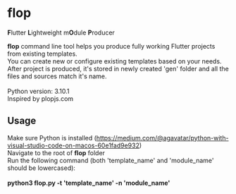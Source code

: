 # flop
**F**lutter **L**ightweight m**O**dule **P**roducer <br />

**flop** command line tool helps you produce fully working Flutter projects from existing templates. <br />
You can create new or configure existing templates based on your needs. <br />
After project is produced, it's stored in newly created 'gen' folder and all the files and sources match it's name. <br />
<br />
Python version: 3.10.1
<br />
Inspired by plopjs.com

## Usage<br />
Make sure Python is installed (https://medium.com/@agavatar/python-with-visual-studio-code-on-macos-60e1fad9e932)<br />
Navigate to the root of **flop** folder <br />
Run the following command (both 'template_name' and 'module_name' should be lowercased): <br /><br />
**python3 flop.py -t 'template_name' -n 'module_name'**
